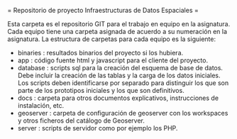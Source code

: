 = Repositorio de proyecto Infraestructuras de Datos Espaciales =

Esta carpeta es el repositorio GIT para el trabajo en equipo en la asignatura. Cada equipo tiene una carpeta asignada de acuerdo a su numeración en la asignatura.
La estructura de carpetas para cada equipo es la siguiente:
- binaries : resultados binarios del proyecto si los hubiera.
- app : código fuente html y javascript para el cliente del proyecto.
- database : scripts sql para la creación del esquema de base de datos. Debe incluir la creación de las tablas y la carga de los datos iniciales. Los scripts deben identificarse por separado para distinguir los que son parte de los prototipos iniciales y los que son definitivos.
- docs : carpeta para otros documentos explicativos, instrucciones de instalación, etc.
- geoserver : carpeta de configuración de geoserver con los workspaces y otros ficheros del catálogo de Geoserver.
- server : scripts de servidor como por ejemplo los PHP.
